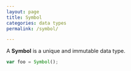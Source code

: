 ```yaml
---
layout: page
title: Symbol
categories: data types
permalink: /symbol/

---
```


A **Symbol** is a unique and immutable data type.

```js
var foo = Symbol();
```
